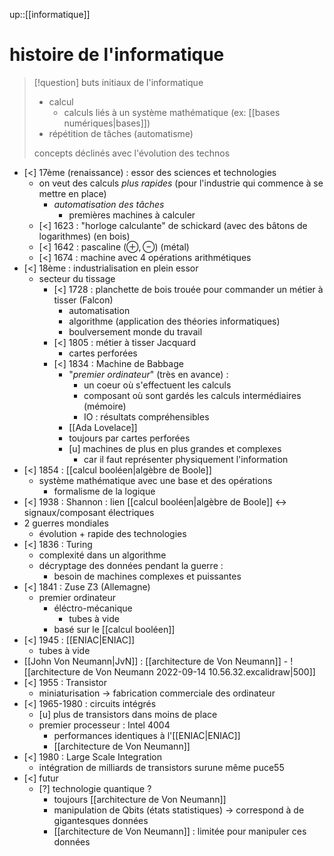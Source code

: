 up::[[informatique]]
# histoire de l'informatique


> [!question] buts initiaux de l'informatique
>  - calcul
>      - calculs liés à un système mathématique (ex: [[bases numériques|bases]])
>  - répétition de tâches (automatisme)
> 
> concepts déclinés avec l'évolution des technos


 - [<] 17ème (renaissance) : essor des sciences et technologies
     - on veut des calculs *plus rapides* (pour l'industrie qui commence à se mettre en place)
         - _automatisation des tâches_
             - premières machines à calculer
     - [<] 1623 : "horloge calculante" de schickard (avec des bâtons de logarithmes) (en bois)
     - [<] 1642 : pascaline ($\oplus, \ominus$) (métal)
     - [<] 1674 : machine avec 4 opérations arithmétiques
 - [<] 18ème : industrialisation en plein essor
     - secteur du tissage
         - [<] 1728 : planchette de bois trouée pour commander un métier à tisser (Falcon)
             - automatisation
             - algorithme (application des théories informatiques)
             - boulversement monde du travail
         - [<] 1805 : métier à tisser Jacquard
             - cartes perforées
         - [<] 1834 : Machine de Babbage
             - "_premier ordinateur_" (très en avance) :
                 - un coeur où s'effectuent les calculs
                 - composant où sont gardés les calculs intermédiaires (mémoire)
                 - IO : résultats compréhensibles
             - [[Ada Lovelace]]
             - toujours par cartes perforées
             - [u] machines de plus en plus grandes et complexes
                 - car il faut représenter physiquement l'information
 - [<] 1854 : [[calcul booléen|algèbre de Boole]]
     - système mathématique avec une base et des opérations
         - formalisme de la logique
 - [<] 1938 : Shannon : lien [[calcul booléen|algèbre de Boole]] <-> signaux/composant électriques
 - 2 guerres mondiales 
     - évolution + rapide des technologies
 - [<] 1836 : Turing 
     - complexité dans un algorithme
     - décryptage des données pendant la guerre :
         - besoin de machines complexes et puissantes
 - [<] 1841 : Zuse Z3 (Allemagne)
     - premier ordinateur
         - éléctro-mécanique
             - tubes à vide
         - basé sur le [[calcul booléen]]
 - [<] 1945 : [[ENIAC|ENIAC]]
     - tubes à vide
 - [[John Von Neumann|JvN]] : [[architecture de Von Neumann]]
         - ![[architecture de Von Neumann 2022-09-14 10.56.32.excalidraw|500]]
 - [<] 1955 : Transistor
     - miniaturisation
     -> fabrication commerciale des ordinateur
 - [<] 1965-1980 : circuits intégrés
     - [u] plus de transistors dans moins de place
     - premier processeur : Intel 4004
         - performances identiques à l'[[ENIAC|ENIAC]]
         - [[architecture de Von Neumann]]
 - [<] 1980 : Large Scale Integration
     - intégration de milliards de transistors surune même puce55
 - [<] futur
     - [?] technologie quantique ?
         - toujours [[architecture de Von Neumann]]
         - manipulation de Qbits (états statistiques) -> correspond à de gigantesques données
         - [[architecture de Von Neumann]] : limitée pour manipuler ces données

